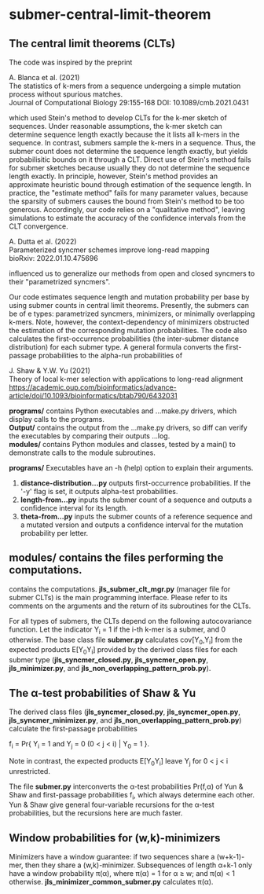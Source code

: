 # submer-central-limit-theorem

## The central limit theorems  (**CLT**s)

The code was inspired by the preprint

A. Blanca et al. (2021)<br/> 
The statistics of k-mers from a sequence undergoing a simple mutation process without spurious matches.<br/> 
Journal of Computational Biology 29:155-168
DOI: 10.1089/cmb.2021.0431

which used Stein's method to develop CLTs for the k-mer sketch of sequences. Under reasonable assumptions, the k-mer sketch can determine sequence length exactly because the it lists all k-mers in the sequence. In contrast, submers sample the k-mers in a sequence. Thus, the submer count does not determine the sequence length exactly, but yields probabilisitic bounds on it through a CLT. Direct use of Stein's method fails for submer sketches because usually they do not determine the sequence length exactly. In principle, however, Stein's method provides an approximate heuristic bound through estimation of the sequence length. In practice, the "estimate method" fails for many parameter values, because the sparsity of submers causes the bound from Stein's method to be too generous. Accordingly, our code relies on a "qualitative method", leaving simulations to estimate the accuracy of the confidence intervals from the CLT convergence.  

A. Dutta et al. (2022)<br/>
Parameterized syncmer schemes improve long-read mapping<br />
bioRxiv: 2022.01.10.475696

influenced us to generalize our methods from open and closed syncmers to their "parametrized syncmers".

Our code estimates sequence length and mutation probability per base by using submer counts in central limit theorems. Presently, the submers can be of e types: parametrized syncmers, minimizers, or minimally overlapping k-mers. Note, however, the context-dependency of minimizers obstructed the estimation of the corresponding mutation probabilities. The code also calculates the first-occurrence probabilities (the inter-submer distance distribution) for each submer type. A general formula converts the first-passage probabilities to the alpha-run probabilities of  

J. Shaw & Y.W. Yu (2021)<br />
Theory of local k-mer selection with applications to long-read alignment<br />
https://academic.oup.com/bioinformatics/advance-article/doi/10.1093/bioinformatics/btab790/6432031<br />

**programs/** contains Python executables and ...make.py drivers, which display calls to the programs.<br />
**Output/** contains the output from the ...make.py drivers, so diff can verify the executables by comparing their outputs ...log.<br />
**modules/** contains Python modules and classes, tested by a main() to demonstrate calls to the module subroutines.<br />

**programs/** 
Executables have an -h (help) option to explain their arguments. 
1. **distance-distribution...py** outputs first-occurrence probabilities. If the '-y' flag is set, it outputs alpha-test probabilities.
2. **length-from...py** inputs the submer count of a sequence and outputs a confidence interval for its length.
3. **theta-from...py** inputs the submer counts of a reference sequence and a mutated version and outputs a confidence interval for the mutation probability per letter.


## **modules/** contains the files performing the computations.

contains the computations. **jls_submer_clt_mgr.py** (manager file for submer CLTs) is the main programming interface. Please refer to its comments on the arguments and the return of its subroutines for the CLTs.

For all types of submers, the CLTs depend on the following autocovariance function. Let the indicator Y<sub>i</sub> = 1 if the i-th k-mer is a submer, and 0 otherwise. The base class file **submer.py** calculates cov[Y<sub>0</sub>,Y<sub>i</sub>] from the expected products E[Y<sub>0</sub>Y<sub>i</sub>] provided by the derived class files for each submer type (**jls_syncmer_closed.py**, **jls_syncmer_open.py**, **jls_minimizer.py**, and **jls_non_overlapping_pattern_prob.py**). 

## The &alpha;-test probabilities of Shaw & Yu

The derived class files (**jls_syncmer_closed.py**, **jls_syncmer_open.py**, **jls_syncmer_minimizer.py**, and **jls_non_overlapping_pattern_prob.py**) calculate the first-passage probabilities 

f<sub>i</sub> = Pr{ Y<sub>i</sub> = 1 and Y<sub>j</sub> = 0 (0 < j < i) | Y<sub>0</sub> = 1 }.

Note in contrast, the expected products E[Y<sub>0</sub>Y<sub>i</sub>] leave Y<sub>j</sub> for 0 < j < i unrestricted. 

The file **submer.py** interconverts the &alpha;-test probabilities Pr(f,&alpha;) of Yun & Shaw and first-passage probabilities f<sub>i</sub>, which always determine each other. Yun & Shaw give general four-variable recursions for the &alpha;-test probabilities, but the recursions here are much faster.

## Window probabilities for (w,k)-minimizers

Minimizers have a window guarantee: if two sequences share a (w+k-1)-mer, then they share a (w,k)-minimizer. Subsequences of length &alpha;+k-1 only have a window probability &pi;(&alpha;), where &pi;(&alpha;) = 1 for &alpha; &ge; w; and &pi;(&alpha;) &lt; 1 otherwise. **jls_minimizer_common_submer.py** calculates &pi;(&alpha;).



 
